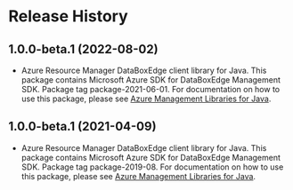 # Release History

## 1.0.0-beta.1 (2022-08-02)

- Azure Resource Manager DataBoxEdge client library for Java. This package contains Microsoft Azure SDK for DataBoxEdge Management SDK.  Package tag package-2021-06-01. For documentation on how to use this package, please see [Azure Management Libraries for Java](https://aka.ms/azsdk/java/mgmt).

## 1.0.0-beta.1 (2021-04-09)

- Azure Resource Manager DataBoxEdge client library for Java. This package contains Microsoft Azure SDK for DataBoxEdge Management SDK.  Package tag package-2019-08. For documentation on how to use this package, please see [Azure Management Libraries for Java](https://aka.ms/azsdk/java/mgmt).
